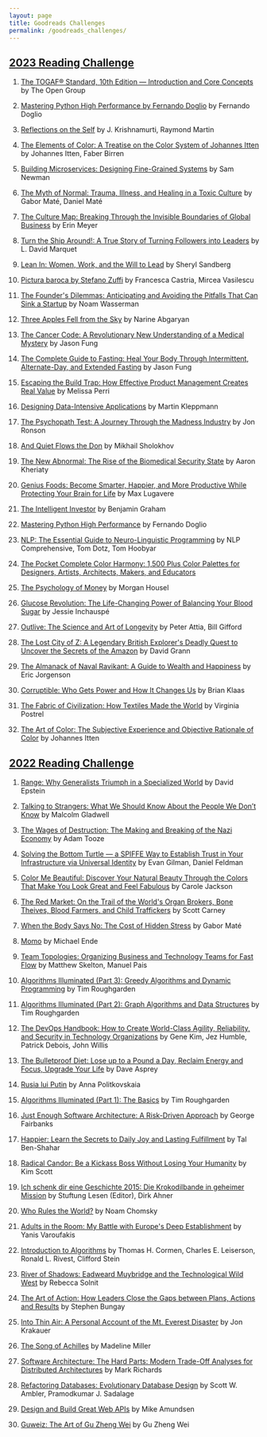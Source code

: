 ```yaml
---
layout: page
title: Goodreads Challenges
permalink: /goodreads_challenges/
---
```


## [2023 Reading Challenge](https://www.goodreads.com/user_challenges/40208864)

1. [The TOGAF® Standard, 10th Edition — Introduction and Core Concepts](https://www.goodreads.com/book/show/56563869-the-togaf-standard-10th-edition-introduction-and-core-concepts) by The Open Group 

2. [Mastering Python High Performance by Fernando Doglio](https://www.goodreads.com/book/show/36598365-mastering-python-high-performance) by Fernando Doglio 

3. [Reflections on the Self](https://www.goodreads.com/book/show/135978.Reflections_on_the_Self) by J. Krishnamurti, Raymond Martin 

4. [The Elements of Color: A Treatise on the Color System of Johannes Itten](https://www.goodreads.com/book/show/135978.Reflections_on_the_Self) by Johannes Itten, Faber Birren 

5. [Building Microservices: Designing Fine-Grained Systems](https://www.goodreads.com/book/show/22512931-building-microservices) by Sam Newman 

6. [The Myth of Normal: Trauma, Illness, and Healing in a Toxic Culture](https://www.goodreads.com/book/show/58537332-the-myth-of-normal) by Gabor Maté, Daniel Maté

7. [The Culture Map: Breaking Through the Invisible Boundaries of Global Business](https://www.goodreads.com/book/show/22085568-the-culture-map) by Erin Meyer

8. [Turn the Ship Around!: A True Story of Turning Followers into Leaders](https://www.goodreads.com/book/show/16158601-turn-the-ship-around) by L. David Marquet

9. [Lean In: Women, Work, and the Will to Lead](https://www.goodreads.com/book/show/16071764-lean-in) by Sheryl Sandberg

10. [Pictura baroca by Stefano Zuffi](https://www.goodreads.com/book/show/15813108-pictura-baroca) by Francesca Castria, Mircea Vasilescu 

11. [The Founder's Dilemmas: Anticipating and Avoiding the Pitfalls That Can Sink a Startup](https://www.goodreads.com/book/show/13234710-the-founder-s-dilemmas) by Noam Wasserman

12. [Three Apples Fell from the Sky](https://www.goodreads.com/book/show/58612458-din-cer-au-c-zut-trei-mere) by Narine Abgaryan 


13. [The Cancer Code: A Revolutionary New Understanding of a Medical Mystery](https://www.goodreads.com/book/show/52163526-the-cancer-code) by Jason Fung

14. [The Complete Guide to Fasting: Heal Your Body Through Intermittent, Alternate-Day, and Extended Fasting](https://www.goodreads.com/book/show/32670670-the-complete-guide-to-fasting) by Jason Fung

15. [Escaping the Build Trap: How Effective Product Management Creates Real Value](https://www.goodreads.com/book/show/42611483-escaping-the-build-trap) by Melissa Perri

16. [Designing Data-Intensive Applications](https://www.goodreads.com/book/show/23463279-designing-data-intensive-applications) by Martin Kleppmann

17. [The Psychopath Test: A Journey Through the Madness Industry](https://www.goodreads.com/book/show/12391521-the-psychopath-test) by Jon Ronson

18. [And Quiet Flows the Don](https://www.goodreads.com/book/show/78024.And_Quiet_Flows_the_Don) by Mikhail Sholokhov

19. [The New Abnormal: The Rise of the Biomedical Security State](https://www.goodreads.com/book/show/61054806-the-new-abnormal) by Aaron Kheriaty

20. [Genius Foods: Become Smarter, Happier, and More Productive While Protecting Your Brain for Life]() by Max Lugavere

21. [The Intelligent Investor](https://www.goodreads.com/book/show/106835.The_Intelligent_Investor) by Benjamin Graham

22. [Mastering Python High Performance](https://www.goodreads.com/book/show/26781635-mastering-python-high-performance) by Fernando Doglio 

23. [NLP: The Essential Guide to Neuro-Linguistic Programming](https://www.goodreads.com/book/show/18868375-nlp) by NLP Comprehensive, Tom Dotz, Tom Hoobyar

24.  [The Pocket Complete Color Harmony: 1,500 Plus Color Palettes for Designers, Artists, Architects, Makers, and Educators](https://www.goodreads.com/book/show/50999271-the-pocket-complete-color-harmony)

25. [The Psychology of Money](https://www.goodreads.com/book/show/41881472-the-psychology-of-money) by Morgan Housel

26. [Glucose Revolution: The Life-Changing Power of Balancing Your Blood Sugar](https://www.goodreads.com/book/show/58438618-glucose-revolution) by Jessie Inchauspé

27. [Outlive: The Science and Art of Longevity](https://www.goodreads.com/book/show/61153739-outlive) by Peter Attia, Bill Gifford

28. [The Lost City of Z: A Legendary British Explorer's Deadly Quest to Uncover the Secrets of the Amazon](https://www.goodreads.com/book/show/21387694-the-lost-city-of-z) by David Grann

29. [The Almanack of Naval Ravikant: A Guide to Wealth and Happiness](https://www.goodreads.com/book/show/54898389-the-almanack-of-naval-ravikant) by Eric Jorgenson

30. [Corruptible: Who Gets Power and How It Changes Us](https://www.goodreads.com/book/show/56898187-corruptible) by Brian Klaas

31. [The Fabric of Civilization: How Textiles Made the World](https://www.goodreads.com/book/show/52686790-the-fabric-of-civilization) by Virginia Postrel

32. [The Art of Color: The Subjective Experience and Objective Rationale of Color](https://www.goodreads.com/book/show/967310.The_Art_of_Color) by Johannes Itten


## [2022 Reading Challenge](https://www.goodreads.com/user_challenges/36482581) 

1. [Range: Why Generalists Triumph in a Specialized World](https://www.goodreads.com/book/show/41795733-range) by David Epstein 

2. [Talking to Strangers: What We Should Know About the People We Don’t Know](https://www.goodreads.com/book/show/43848929-talking-to-strangers) by Malcolm Gladwell

3. [The Wages of Destruction: The Making and Breaking of the Nazi Economy](https://www.goodreads.com/book/show/711592.The_Wages_of_Destruction) by Adam Tooze

4. [Solving the Bottom Turtle — a SPIFFE Way to Establish Trust in Your Infrastructure via Universal Identity](https://www.goodreads.com/book/show/60266351-solving-the-bottom-turtle-a-spiffe-way-to-establish-trust-in-your-infra) by Evan Gilman, Daniel Feldman

5. [Color Me Beautiful: Discover Your Natural Beauty Through the Colors That Make You Look Great and Feel Fabulous](https://www.goodreads.com/book/show/171111.Color_Me_Beautiful) by Carole Jackson

6. [The Red Market: On the Trail of the World's Organ Brokers, Bone Theives, Blood Farmers, and Child Traffickers](https://www.goodreads.com/book/show/9555687-the-red-market) by Scott Carney

7. [When the Body Says No: The Cost of Hidden Stress](https://www.goodreads.com/book/show/450534.When_the_Body_Says_No) by Gabor Maté

8. [Momo](https://www.goodreads.com/book/show/68811.Momo) by Michael Ende

9. [Team Topologies: Organizing Business and Technology Teams for Fast Flow](https://www.goodreads.com/book/show/44135420-team-topologies) by Matthew Skelton, Manuel Pais

10. [Algorithms Illuminated (Part 3): Greedy Algorithms and Dynamic Programming](https://www.goodreads.com/book/show/45448911-algorithms-illuminated-part-3) by Tim Roughgarden

11. [Algorithms Illuminated (Part 2): Graph Algorithms and Data Structures](https://www.goodreads.com/book/show/41122869-algorithms-illuminated-part-2) by Tim Roughgarden

12. [The DevOps Handbook: How to Create World-Class Agility, Reliability, and Security in Technology Organizations](https://www.goodreads.com/book/show/26083308-the-devops-handbook) by Gene Kim, Jez Humble, Patrick Debois, John Willis

13. [The Bulletproof Diet: Lose up to a Pound a Day, Reclaim Energy and Focus, Upgrade Your Life](https://www.goodreads.com/book/show/22299976-the-bulletproof-diet) by Dave Asprey

14. [Rusia lui Putin](https://www.goodreads.com/book/show/18307528-rusia-lui-putin) by Anna Politkovskaia

15. [Algorithms Illuminated (Part 1): The Basics](https://www.goodreads.com/book/show/36323236-algorithms-illuminated-part-1) by Tim Roughgarden

16. [Just Enough Software Architecture: A Risk-Driven Approach](https://www.goodreads.com/book/show/9005772-just-enough-software-architecture) by George Fairbanks

17. [Happier: Learn the Secrets to Daily Joy and Lasting Fulfillment](https://www.goodreads.com/book/show/302971.Happier) by Tal Ben-Shahar

18. [Radical Candor: Be a Kickass Boss Without Losing Your Humanity](https://www.goodreads.com/book/show/29939161-radical-candor) by Kim Scott

19. [Ich schenk dir eine Geschichte 2015: Die Krokodilbande in geheimer Mission](https://www.goodreads.com/book/show/25420266-ich-schenk-dir-eine-geschichte-2015) by Stuftung Lesen (Editor), Dirk Ahner

20. [Who Rules the World?](https://www.goodreads.com/book/show/28514478-who-rules-the-world) by Noam Chomsky

21. [Adults in the Room: My Battle with Europe's Deep Establishment](https://www.goodreads.com/book/show/34673467-adults-in-the-room) by Yanis Varoufakis

22. [Introduction to Algorithms](https://www.goodreads.com/book/show/108986.Introduction_to_Algorithms) by Thomas H. Cormen, Charles E. Leiserson, Ronald L. Rivest, Clifford Stein

23. [River of Shadows: Eadweard Muybridge and the Technological Wild West](https://www.goodreads.com/book/show/28054.River_of_Shadows) by Rebecca Solnit

24. [The Art of Action: How Leaders Close the Gaps between Plans, Actions and Results](https://www.goodreads.com/book/show/9973202-the-art-of-action) by Stephen Bungay

25. [Into Thin Air: A Personal Account of the Mt. Everest Disaster](https://www.goodreads.com/book/show/871781.Into_Thin_Air) by Jon Krakauer

26. [The Song of Achilles](https://www.goodreads.com/book/show/13623848-the-song-of-achilles) by Madeline Miller

27. [Software Architecture: The Hard Parts: Modern Trade-Off Analyses for Distributed Architectures](https://www.goodreads.com/book/show/58153482-software-architecture) by Mark Richards

28. [Refactoring Databases: Evolutionary Database Design](https://www.goodreads.com/book/show/161302.Refactoring_Databases) by Scott W. Ambler, Pramodkumar J. Sadalage

29. [Design and Build Great Web APIs](https://www.goodreads.com/book/show/45416219-design-and-build-great-web-apis) by Mike Amundsen

30. [Guweiz: The Art of Gu Zheng Wei](https://www.goodreads.com/book/show/51315501-guweiz) by Gu Zheng Wei